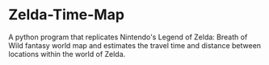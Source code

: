 # Zelda-Time-Map
A python program that replicates Nintendo's Legend of Zelda: Breath of Wild fantasy world map and estimates the travel time and distance between locations within the world of Zelda. 
